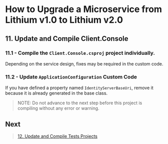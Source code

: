 # How to Upgrade a Microservice from Lithium v1.0 to Lithium v2.0

## 11. Update and Compile Client.Console

### 11.1 - Compile the `Client.Console.csproj` project individually.

Depending on the service design, fixes may be required in the custom code.

### 11.2 - Update `ApplicationConfiguration` Custom Code

If you have defined a property named `IdentityServerBaseUri`, remove it because it is already generated in the base class.

> NOTE: Do not advance to the next step before this project is compiling without any error or warning.

## Next

> [12. Update and Compile Tests Projects](./12-update-compile-testprojects.md)
